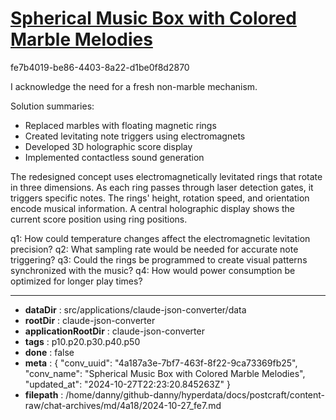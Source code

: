 # [Spherical Music Box with Colored Marble Melodies](https://claude.ai/chat/4a187a3e-7bf7-463f-8f22-9ca73369fb25)

fe7b4019-be86-4403-8a22-d1be0f8d2870

 I acknowledge the need for a fresh non-marble mechanism.

Solution summaries:
- Replaced marbles with floating magnetic rings
- Created levitating note triggers using electromagnets
- Developed 3D holographic score display
- Implemented contactless sound generation

The redesigned concept uses electromagnetically levitated rings that rotate in three dimensions. As each ring passes through laser detection gates, it triggers specific notes. The rings' height, rotation speed, and orientation encode musical information. A central holographic display shows the current score position using ring positions.

q1: How could temperature changes affect the electromagnetic levitation precision?
q2: What sampling rate would be needed for accurate note triggering?
q3: Could the rings be programmed to create visual patterns synchronized with the music?
q4: How would power consumption be optimized for longer play times?

---

* **dataDir** : src/applications/claude-json-converter/data
* **rootDir** : claude-json-converter
* **applicationRootDir** : claude-json-converter
* **tags** : p10.p20.p30.p40.p50
* **done** : false
* **meta** : {
  "conv_uuid": "4a187a3e-7bf7-463f-8f22-9ca73369fb25",
  "conv_name": "Spherical Music Box with Colored Marble Melodies",
  "updated_at": "2024-10-27T22:23:20.845263Z"
}
* **filepath** : /home/danny/github-danny/hyperdata/docs/postcraft/content-raw/chat-archives/md/4a18/2024-10-27_fe7.md